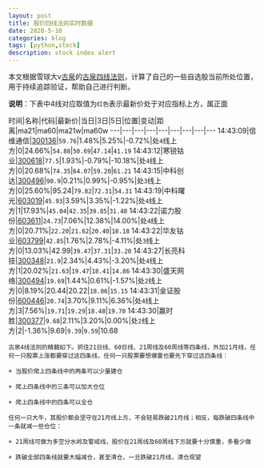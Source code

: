 ```yaml
---
layout: post
title: 股价四线法则实时数据
date: 2020-5-10
categories: blog
tags: [python,stock]
description: stock index alert
---
```



本文根据雪球大v[古泉](https://xueqiu.com/u/7148646888)的[古泉四线法则](https://xueqiu.com/7148646888/130498192)，计算了自己的一些自选股当前所处位置，用于持续追踪验证，帮助自己进行判断。

**说明**：下表中4线对应取值为`红色`表示最新价处于对应指标上方，属正面

时间|名称|代码|最新价|当日|3日|5日|位置|变动|距离|ma21|ma60|ma21w|ma60w
---|---|---|---|---|---|---|---|---
14:43:09|信维通信|[300136](https://xueqiu.com/S/SZ300136)|`59.76`|1.48%|5.25%|-0.72%|处`4`线上方|0|24.66%|`54.88`|`50.69`|`47.14`|`41.19`
14:43:12|寒锐钴业|[300618](https://xueqiu.com/S/SZ300618)|`77.5`|1.93%|-0.79%|-10.18%|处`4`线上方|0|20.68%|`74.35`|`64.07`|`59.20`|`61.21`
14:43:15|中科创达|[300496](https://xueqiu.com/S/SZ300496)|`90.9`|0.21%|0.99%|-0.95%|处`3`线上方|0|25.60%|95.24|`79.82`|`72.31`|`54.31`
14:43:19|中科曙光|[603019](https://xueqiu.com/S/SH603019)|`45.93`|3.59%|3.35%|-1.22%|处`4`线上方|1|17.93%|`45.04`|`42.35`|`39.85`|`31.48`
14:43:22|诺力股份|[603611](https://xueqiu.com/S/SH603611)|`24.73`|7.06%|12.38%|14.00%|处`4`线上方|0|20.71%|`22.20`|`21.62`|`20.40`|`18.18`
14:43:22|华友钴业|[603799](https://xueqiu.com/S/SH603799)|`42.85`|1.76%|2.78%|-4.11%|处`3`线上方|0|13.03%|42.99|`39.47`|`37.31`|`33.20`
14:43:27|长亮科技|[300348](https://xueqiu.com/S/SZ300348)|`21.9`|2.34%|4.43%|-3.20%|处`4`线上方|1|20.02%|`21.63`|`19.47`|`18.41`|`14.86`
14:43:30|盛天网络|[300494](https://xueqiu.com/S/SZ300494)|`19.69`|1.44%|0.61%|-1.57%|处`2`线上方|0|8.19%|20.44|20.22|`18.06`|`15.15`
14:43:31|金证股份|[600446](https://xueqiu.com/S/SH600446)|`20.74`|3.70%|9.11%|6.36%|处`4`线上方|3|7.56%|`19.71`|`19.29`|`18.48`|`19.70`
14:43:30|赢时胜|[300377](https://xueqiu.com/S/SZ300377)|`9.68`|2.11%|3.20%|0.00%|处`2`线上方|2|-1.36%|9.69|`9.39`|`9.59`|10.68

```
古泉4线法则的精髓如下。抓住21日线、60日线、21周线及60周线等四条线，外加21月线，任何一只股票上涨都要穿过这四条线，任何一只股票要想爆雷也要先下穿过这四条线：

+ 当股价爬上四条线中的两条可以少量建仓

+ 爬上四条线中的三条可以加大仓位

+ 爬上四条线中的四条可以全仓

任何一只大牛，其股价都会坚守在21月线上方，不会轻易跌破21月线；相反，每跌破四条线中一条就减一些仓位：

+ 21周线可做为多空分水岭及警戒线，股价在21周线及60周线下方就要十分慎重，多看少做

+ 跌破全部四条线就要大幅减仓，甚至清仓，一旦跌破21月线，清仓观望
```